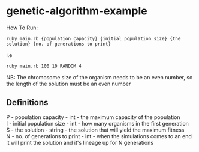 # genetic-algorithm-example

How To Run:

```
ruby main.rb {population capacity} {initial population size} {the solution} {no. of generations to print}
```

i.e 

```
ruby main.rb 100 10 RANDOM 4
```

NB: The chromosome size of the organism needs to be an even number, so the length of the solution must be an even number

## Definitions  
P - population capacity - int - the maximum capacity of the population  
I - initial population size - int - how many organisms in the first generation  
S - the solution - string - the solution that will yield the maximum fitness  
N - no. of generations to print - int -  when the simulations comes to an end it will print the solution and it's lineage up for N generations   
